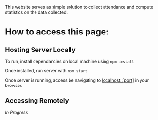 This website serves as simple solution to collect attendance and compute statistics on the data collected. 

# How to access this page:
## Hosting Server Locally

To run, install dependancies on local machine using `npm install`

Once installed, run server with `npm start`

Once server is running, access be navigating to [localhost::[port]](http://localhost::<port>/) in your browser.

## Accessing Remotely

*In Progress*



